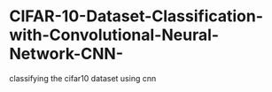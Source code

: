 # CIFAR-10-Dataset-Classification-with-Convolutional-Neural-Network-CNN-
classifying the cifar10 dataset using cnn
